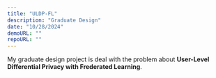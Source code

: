 ```yaml
---
title: "ULDP-FL"
description: "Graduate Design"
date: "10/28/2024"
demoURL: ""
repoURL: ""
---
```


My graduate design project is deal with the problem about **User-Level Differential Privacy with Frederated Learning**.